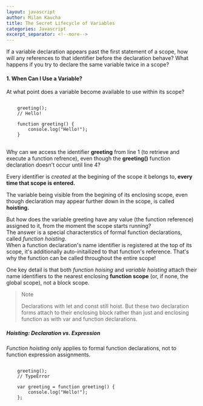 ```yaml
---
layout: javascript
author: Milan Kaucha
title: The Secret Lifecycle of Variables
categories: Javascript
excerpt_separator: <!--more-->
---
```


If a variable declaration appears past the first statement of a scope, how will any references to that identifier before the declaration behave? What happens if you try to declare the same variable twice in a scope?

<!--more-->

#### 1. When Can I Use a Variable?

At what point does a variable become available to use within its scope?

<pre>
<code>
    greeting();
    // Hello!

    function greeting() {
        console.log("Hello!");
    }
</code>
</pre>

Why can we access the identifier **greeting** from line 1 (to retrieve and execute a function refrence), even though the **greeting()** function declaration doesn't occur until line 4?

Every identifier is _created_ at the begining of the scope it belongs to, **every time that scope is entered.**

The variable being visible from the begining of its enclosing scope, even though declaration may appear further down in the scope, is called **hoisting.**

But how does the variable greeting have any value (the function reference) assigned to it, from the moment the scope starts running? <br>
The answer is a special characterstics of formal function declarations, called _function hoisting_.<br>
When a function declaration's name identifier is registered at the top of its scope, it's additionally auto-initailized to that function's reference. That's why the function can be called throughout the entire scope!

One key detail is that both _function hoising_ and _variable hoisting_ attach their name identifiers to the nearest enclosing **function scope** (or, if none, the global scope), not a block scope.

> Note
>
> Declarations with let and const still hoist. But these two declaration forms attach to their enclosing block rather than just and enclosing function as with var and function declarations.

##### Hoisting: Declaration vs. Expression

_Function hoisting_ only applies to formal function declarations, not to function expression assignments.

<pre>
<code>
    greeting();
    // TypeError

    var greeting = function greeting() {
        console.log("Hello!");
    };
</code>
</pre>
